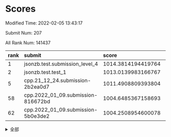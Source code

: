 # Scores

Modified Time: 2022-02-05 13:43:17

Submit Num: 207

All Rank Num: 141437

| rank |               submit               |       score        |       sigma        | pk_num |
| :--- | :--------------------------------- | :----------------- | :----------------- | :----- |
| 1    | jsonzb.test.submission_level_4     | 1014.3814194419764 | 0.8424300351522361 | 2735   |
| 2    | jsonzb.test.test_1                 | 1013.0139983166767 | 0.802202321758417  | 2735   |
| 5    | cpp.21_12_24.submission-2b2ea0d7   | 1011.4908809393804 | 0.7825128534915125 | 2734   |
| 58   | cpp.2022_01_09.submission-816672bd | 1004.6485367158693 | 0.7291948423688042 | 2735   |
| 62   | cpp.2022_01_09.submission-5b0e3de2 | 1004.2508954600078 | 0.7107252982009427 | 2730   |


<details>
<summary>全部</summary>

| rank |                 submit                 |       score        |       sigma        | pk_num |
| :--- | :------------------------------------- | :----------------- | :----------------- | :----- |
| 1    | jsonzb.test.submission_level_4         | 1014.3814194419764 | 0.8424300351522361 | 2735   |
| 2    | jsonzb.test.test_1                     | 1013.0139983166767 | 0.802202321758417  | 2735   |
| 3    | gobigger.level_3.submission_level_3_2  | 1012.230305148651  | 0.7923158318698293 | 2735   |
| 4    | gobigger.level_3.submission_level_3_0  | 1011.6140702368338 | 0.7824701403851274 | 2733   |
| 5    | cpp.21_12_24.submission-2b2ea0d7       | 1011.4908809393804 | 0.7825128534915125 | 2734   |
| 6    | gobigger.level_3.submission_level_3_21 | 1011.4574701637935 | 0.7595222793245217 | 2735   |
| 7    | gobigger.level_3.submission_level_3_46 | 1011.263382940697  | 0.7698662861061796 | 2731   |
| 8    | gobigger.level_3.submission_level_3_44 | 1011.2421349286365 | 0.7907901101079847 | 2735   |
| 9    | gobigger.level_3.submission_level_3_35 | 1011.0055752645959 | 0.7524297336903986 | 2741   |
| 10   | gobigger.level_3.submission_level_3_40 | 1010.9517117673998 | 0.7691241570065445 | 2741   |
| 11   | gobigger.level_3.submission_level_3_39 | 1010.8877756611528 | 0.7974506924586718 | 2738   |
| 12   | gobigger.level_3.submission_level_3_20 | 1010.8388068588794 | 0.767807025966963  | 2734   |
| 13   | gobigger.level_3.submission_level_3_25 | 1010.7518124059214 | 0.7614692301557661 | 2730   |
| 14   | gobigger.level_3.submission_level_3_48 | 1010.703684961101  | 0.7645510661877779 | 2731   |
| 15   | gobigger.level_3.submission_level_3_26 | 1010.6702097376077 | 0.7580609341636825 | 2726   |
| 16   | gobigger.level_3.submission_level_3_6  | 1010.5994197223254 | 0.740960141580108  | 2728   |
| 17   | gobigger.level_3.submission_level_3_5  | 1010.5984525365848 | 0.7796698156504202 | 2737   |
| 18   | gobigger.level_3.submission_level_3_1  | 1010.4227360046817 | 0.7882342377452668 | 2731   |
| 19   | gobigger.level_3.submission_level_3_11 | 1010.3693251734298 | 0.740893674591398  | 2730   |
| 20   | gobigger.level_3.submission_level_3_18 | 1010.3617353605727 | 0.7646485736692005 | 2738   |
| 21   | gobigger.level_3.submission_level_3_8  | 1010.2923686390991 | 0.7632134367960154 | 2738   |
| 22   | gobigger.level_3.submission_level_3_42 | 1010.286430854199  | 0.760103809573449  | 2735   |
| 23   | gobigger.level_3.submission_level_3_3  | 1010.266843102267  | 0.7425981107147739 | 2731   |
| 24   | gobigger.level_3.submission_level_3_10 | 1010.2600586096356 | 0.7731542879212562 | 2730   |
| 25   | gobigger.level_3.submission_level_3_43 | 1010.2131330403466 | 0.7540901032849242 | 2733   |
| 26   | gobigger.level_3.submission_level_3_31 | 1010.184111962189  | 0.7753023282694804 | 2731   |
| 27   | gobigger.level_3.submission_level_3_41 | 1010.0268217050906 | 0.7637132323042954 | 2737   |
| 28   | gobigger.level_3.submission_level_3_13 | 1009.7788205129222 | 0.7667906360846506 | 2733   |
| 29   | gobigger.level_3.submission_level_3_4  | 1009.6765807108444 | 0.7612875526316887 | 2730   |
| 30   | gobigger.level_3.submission_level_3_24 | 1009.6079455016798 | 0.75903135802804   | 2734   |
| 31   | gobigger.level_3.submission_level_3_17 | 1009.5719593551412 | 0.7763254044962798 | 2731   |
| 32   | gobigger.level_3.submission_level_3_34 | 1009.5619963045804 | 0.7502145122599005 | 2728   |
| 33   | gobigger.level_3.submission_level_3_29 | 1009.5434863131056 | 0.7393946788187501 | 2732   |
| 34   | gobigger.level_3.submission_level_3_38 | 1009.5320756434838 | 0.7511713878651939 | 2728   |
| 35   | gobigger.level_3.submission_level_3_36 | 1009.4732734655356 | 0.7803270210142499 | 2734   |
| 36   | gobigger.level_3.submission_level_3_45 | 1009.462895315555  | 0.7752427816575859 | 2736   |
| 37   | gobigger.level_3.submission_level_3_47 | 1009.4509181946048 | 0.7509310219018935 | 2729   |
| 38   | gobigger.level_3.submission_level_3_27 | 1009.4491170918682 | 0.7494644317382243 | 2733   |
| 39   | gobigger.level_3.submission_level_3_22 | 1009.4160746367247 | 0.7878597260918164 | 2734   |
| 40   | gobigger.level_3.submission_level_3_28 | 1009.3966050484037 | 0.7284438804436693 | 2729   |
| 41   | gobigger.level_3.submission_level_3_12 | 1009.3522457868748 | 0.7528823911460345 | 2734   |
| 42   | gobigger.level_3.submission_level_3_16 | 1009.3361522059299 | 0.7521083237928152 | 2735   |
| 43   | gobigger.level_3.submission_level_3_23 | 1009.2680866943932 | 0.7736232710727428 | 2730   |
| 44   | gobigger.level_3.submission_level_3_30 | 1009.1857245533772 | 0.7570786035974345 | 2731   |
| 45   | gobigger.level_3.submission_level_3_14 | 1009.0935457815824 | 0.7663528053621722 | 2733   |
| 46   | gobigger.level_3.submission_level_3_9  | 1008.9680409016376 | 0.7524064938924111 | 2730   |
| 47   | gobigger.level_3.submission_level_3_33 | 1008.7748764376456 | 0.7439732350902027 | 2731   |
| 48   | gobigger.level_3.submission_level_3_37 | 1008.7591945814405 | 0.7443655696210364 | 2728   |
| 49   | gobigger.level_3.submission_level_3_32 | 1008.5669080180469 | 0.7451801664893842 | 2737   |
| 50   | gobigger.level_3.submission_level_3_49 | 1008.4460589617743 | 0.7506108697721203 | 2733   |
| 51   | gobigger.level_3.submission_level_3_7  | 1008.2882234552419 | 0.7537132256909154 | 2726   |
| 52   | gobigger.level_3.submission_level_3_15 | 1008.211002834048  | 0.755312957013038  | 2731   |
| 53   | gobigger.level_3.submission_level_3_19 | 1008.102468639352  | 0.7392208684009334 | 2731   |
| 54   | gobigger.level_1.submission_level_1_5  | 1005.372055285348  | 0.7264330060986651 | 2733   |
| 55   | gobigger.level_1.submission_level_1_12 | 1004.7717018655302 | 0.7284757703418463 | 2730   |
| 56   | gobigger.level_1.submission_level_1_15 | 1004.7577620427662 | 0.7172881085074294 | 2730   |
| 57   | gobigger.level_1.submission_level_1_43 | 1004.70717048269   | 0.7184933608614082 | 2729   |
| 58   | cpp.2022_01_09.submission-816672bd     | 1004.6485367158693 | 0.7291948423688042 | 2735   |
| 59   | gobigger.level_1.submission_level_1_17 | 1004.524165915208  | 0.7180604032884367 | 2730   |
| 60   | gobigger.level_1.submission_level_1_1  | 1004.4551114410311 | 0.7201670361282559 | 2736   |
| 61   | gobigger.level_1.submission_level_1_44 | 1004.3976946364702 | 0.7292262545611149 | 2735   |
| 62   | cpp.2022_01_09.submission-5b0e3de2     | 1004.2508954600078 | 0.7107252982009427 | 2730   |
| 63   | gobigger.level_1.submission_level_1_35 | 1004.2368161865297 | 0.7193025459348599 | 2734   |
| 64   | gobigger.level_1.submission_level_1_26 | 1004.162583188739  | 0.7131192151319745 | 2734   |
| 65   | gobigger.level_1.submission_level_1_45 | 1004.0959325056627 | 0.7347407894267602 | 2734   |
| 66   | gobigger.level_1.submission_level_1_7  | 1004.0942894907062 | 0.7041039332738549 | 2736   |
| 67   | gobigger.level_1.submission_level_1_34 | 1004.0836473262228 | 0.7171279502385889 | 2731   |
| 68   | gobigger.level_1.submission_level_1_25 | 1003.9802598610759 | 0.7073465452414723 | 2733   |
| 69   | gobigger.level_1.submission_level_1_47 | 1003.9100031659018 | 0.7126454852919449 | 2738   |
| 70   | gobigger.level_1.submission_level_1_2  | 1003.8080358461609 | 0.7011231284524547 | 2734   |
| 71   | gobigger.level_1.submission_level_1_9  | 1003.7723824851831 | 0.7166691448596466 | 2733   |
| 72   | gobigger.level_1.submission_level_1_4  | 1003.6123916889618 | 0.7089585386875087 | 2736   |
| 73   | gobigger.level_1.submission_level_1_16 | 1003.5825536351232 | 0.724196250475237  | 2733   |
| 74   | gobigger.level_1.submission_level_1_11 | 1003.5617032416485 | 0.713792666485139  | 2737   |
| 75   | gobigger.level_1.submission_level_1_28 | 1003.52065750186   | 0.720544327856518  | 2738   |
| 76   | gobigger.level_1.submission_level_1_42 | 1003.441007702431  | 0.7154171051420498 | 2733   |
| 77   | gobigger.level_1.submission_level_1_21 | 1003.4277206540401 | 0.7062022997512316 | 2736   |
| 78   | gobigger.level_1.submission_level_1_23 | 1003.421248368992  | 0.7234843311695508 | 2735   |
| 79   | gobigger.level_1.submission_level_1_32 | 1003.2961543872169 | 0.7074216377775212 | 2732   |
| 80   | gobigger.level_1.submission_level_1_3  | 1003.2889239296649 | 0.7200705404910661 | 2736   |
| 81   | gobigger.level_1.submission_level_1_6  | 1003.2707660767225 | 0.7198646357697626 | 2734   |
| 82   | gobigger.level_1.submission_level_1_31 | 1003.2625845452777 | 0.7040136208602039 | 2737   |
| 83   | gobigger.level_1.submission_level_1_29 | 1003.2038298306934 | 0.7037973909974935 | 2731   |
| 84   | gobigger.level_1.submission_level_1_27 | 1003.1906460003665 | 0.7289784454190203 | 2735   |
| 85   | gobigger.level_1.submission_level_1_40 | 1003.1827820592084 | 0.7053201210632655 | 2733   |
| 86   | gobigger.level_1.submission_level_1_14 | 1003.0476129863308 | 0.7169569722341205 | 2737   |
| 87   | gobigger.level_1.submission_level_1_41 | 1003.0364265839479 | 0.7194541491170111 | 2728   |
| 88   | gobigger.level_1.submission_level_1_19 | 1002.9877304169278 | 0.714414475511013  | 2731   |
| 89   | gobigger.level_1.submission_level_1_20 | 1002.9694139455341 | 0.7184412082974967 | 2731   |
| 90   | gobigger.level_1.submission_level_1_46 | 1002.9452641936381 | 0.7127850903883521 | 2726   |
| 91   | gobigger.level_1.submission_level_1_18 | 1002.7411395014262 | 0.710687641138043  | 2734   |
| 92   | gobigger.level_1.submission_level_1_8  | 1002.7340403729762 | 0.7167050726855037 | 2726   |
| 93   | gobigger.level_1.submission_level_1_10 | 1002.640873865335  | 0.7117448287003598 | 2733   |
| 94   | gobigger.level_1.submission_level_1_36 | 1002.5985906367871 | 0.7216653488074135 | 2734   |
| 95   | gobigger.level_1.submission_level_1_37 | 1002.5699864990717 | 0.7136698675043386 | 2737   |
| 96   | gobigger.level_1.submission_level_1_49 | 1002.5348482054113 | 0.7116141708633822 | 2733   |
| 97   | gobigger.level_1.submission_level_1_33 | 1002.4971451016532 | 0.7133211709362957 | 2740   |
| 98   | gobigger.level_1.submission_level_1_13 | 1002.4875625987681 | 0.7205107545573289 | 2730   |
| 99   | gobigger.level_1.submission_level_1_22 | 1002.4200371905338 | 0.7218855086887627 | 2738   |
| 100  | gobigger.level_1.submission_level_1_48 | 1002.3401758598319 | 0.7153444340619153 | 2734   |
| 101  | gobigger.level_1.submission_level_1_0  | 1002.1777376228654 | 0.7147003204661837 | 2735   |
| 102  | gobigger.level_1.submission_level_1_24 | 1002.0986299857806 | 0.7136367488280729 | 2727   |
| 103  | gobigger.level_1.submission_level_1_30 | 1001.592434263206  | 0.7255404461556266 | 2731   |
| 104  | gobigger.level_1.submission_level_1_39 | 1001.2056475623689 | 0.7150469107605697 | 2735   |
| 105  | gobigger.level_1.submission_level_1_38 | 1000.6952858608656 | 0.7109945162985648 | 2737   |
| 106  | gobigger.random.submission_random_18   | 997.5486293694365  | 0.7195990774109593 | 2735   |
| 107  | gobigger.random.submission_random_37   | 997.407342395501   | 0.714441900589198  | 2739   |
| 108  | gobigger.random.submission_random_30   | 997.1210701709072  | 0.7086444710434875 | 2733   |
| 109  | gobigger.random.submission_random_9    | 997.0186689023691  | 0.6993451065162899 | 2737   |
| 110  | gobigger.random.submission_random_38   | 996.959634765316   | 0.7034316149852682 | 2738   |
| 111  | gobigger.random.submission_random_5    | 996.5457549968064  | 0.7109336050317302 | 2732   |
| 112  | gobigger.random.submission_random_12   | 996.5395881352789  | 0.7194870414533021 | 2731   |
| 113  | gobigger.random.submission_random_47   | 996.5345115248314  | 0.7069337403311261 | 2727   |
| 114  | gobigger.random.submission_random_1    | 996.503298601569   | 0.7035077311795995 | 2733   |
| 115  | gobigger.random.submission_random_31   | 996.4776079738294  | 0.7022908259691129 | 2738   |
| 116  | gobigger.random.submission_random_15   | 996.4646257633644  | 0.7090076110304658 | 2737   |
| 117  | gobigger.random.submission_random_40   | 996.3589783408731  | 0.7198856456612689 | 2735   |
| 118  | gobigger.random.submission_random_23   | 996.2988704224249  | 0.7094358949429063 | 2735   |
| 119  | gobigger.random.submission_random_19   | 996.2935155129686  | 0.7079775051534635 | 2731   |
| 120  | gobigger.random.submission_random_41   | 996.2439379605551  | 0.7158134990127342 | 2732   |
| 121  | gobigger.random.submission_random_45   | 996.2102639311381  | 0.7041474284074731 | 2735   |
| 122  | gobigger.random.submission_random_22   | 996.169034709202   | 0.6983241180616827 | 2729   |
| 123  | gobigger.random.submission_random_32   | 996.1555243121292  | 0.7061057702772667 | 2736   |
| 124  | gobigger.random.submission_random_27   | 996.0942052425399  | 0.7037500883044748 | 2738   |
| 125  | gobigger.random.submission_random_4    | 996.0892143721306  | 0.7096267138928475 | 2734   |
| 126  | gobigger.random.submission_random_36   | 996.0560039774383  | 0.7217637457033329 | 2731   |
| 127  | gobigger.random.submission_random_48   | 996.032466228194   | 0.7067503020204055 | 2732   |
| 128  | gobigger.random.submission_random_28   | 996.0217010363478  | 0.7288881650760266 | 2729   |
| 129  | gobigger.random.submission_random_29   | 995.9917441088339  | 0.7076115776406734 | 2734   |
| 130  | gobigger.random.submission_random_6    | 995.9789044244819  | 0.7091655730672454 | 2735   |
| 131  | gobigger.random.submission_random_25   | 995.8786332333839  | 0.7086314884477464 | 2734   |
| 132  | gobigger.random.submission_random_46   | 995.8628729153216  | 0.7189510388990243 | 2724   |
| 133  | gobigger.random.submission_random_17   | 995.8562246933725  | 0.7138772037557612 | 2735   |
| 134  | gobigger.random.submission_random_7    | 995.855053189489   | 0.7160205994778733 | 2735   |
| 135  | gobigger.random.submission_random_21   | 995.799406271839   | 0.7057091137815792 | 2739   |
| 136  | gobigger.random.submission_random_33   | 995.7820193553806  | 0.7085350250974904 | 2731   |
| 137  | gobigger.random.submission_random_44   | 995.7588935130018  | 0.7155008103240905 | 2734   |
| 138  | gobigger.random.submission_random_10   | 995.7514081700525  | 0.7089891921126757 | 2734   |
| 139  | gobigger.random.submission_random_20   | 995.7337622053092  | 0.7072865404044619 | 2732   |
| 140  | gobigger.random.submission_random_26   | 995.7255596281744  | 0.7108205512321637 | 2735   |
| 141  | gobigger.random.submission_random_39   | 995.6330240282887  | 0.7113563730331292 | 2737   |
| 142  | gobigger.random.submission_random_3    | 995.5681997493276  | 0.718909917922803  | 2734   |
| 143  | gobigger.random.submission_random_42   | 995.5169096647331  | 0.7157203027542661 | 2736   |
| 144  | gobigger.random.submission_random_14   | 995.4853624001437  | 0.7183413107816118 | 2735   |
| 145  | gobigger.random.submission_random_0    | 995.475246987195   | 0.7243069451845494 | 2729   |
| 146  | gobigger.random.submission_random_49   | 995.4132963741325  | 0.7135107983695644 | 2723   |
| 147  | gobigger.random.submission_random_16   | 995.4055730445685  | 0.7261486661125912 | 2733   |
| 148  | gobigger.random.submission_random_11   | 995.3758624100606  | 0.7249472614804802 | 2731   |
| 149  | gobigger.random.submission_random_24   | 995.3599138852542  | 0.7111750507181356 | 2729   |
| 150  | gobigger.random.submission_random_2    | 995.3000150792038  | 0.7136901236475862 | 2730   |
| 151  | gobigger.random.submission_random_35   | 995.2199764134496  | 0.712845971115159  | 2732   |
| 152  | gobigger.random.submission_random_34   | 995.0757815032762  | 0.7226419049601013 | 2734   |
| 153  | gobigger.random.submission_random_13   | 994.9671078522665  | 0.6987068832279658 | 2733   |
| 154  | gobigger.random.submission_random_43   | 994.9183263143775  | 0.7166267278983862 | 2735   |
| 155  | gobigger.random.submission_random_8    | 994.6295772919522  | 0.7231875734633957 | 2737   |
| 156  | gobigger.level_2.submission_level_2_34 | 994.1489636966749  | 0.7206713749287699 | 2736   |
| 157  | gobigger.level_2.submission_level_2_42 | 993.6657350340544  | 0.7549540779427468 | 2735   |
| 158  | gobigger.level_2.submission_level_2_12 | 993.5367559876427  | 0.7269501983476853 | 2733   |
| 159  | gobigger.level_2.submission_level_2_37 | 993.4628734636692  | 0.7297347966796941 | 2735   |
| 160  | gobigger.level_2.submission_level_2_30 | 993.331368853934   | 0.7400802328763691 | 2730   |
| 161  | gobigger.level_2.submission_level_2_23 | 993.1036034882883  | 0.7292134142652542 | 2733   |
| 162  | gobigger.level_2.submission_level_2_40 | 993.0383669468429  | 0.7252612538260609 | 2726   |
| 163  | gobigger.level_2.submission_level_2_47 | 992.9418782656942  | 0.7436121899348968 | 2730   |
| 164  | gobigger.level_2.submission_level_2_45 | 992.8595959252252  | 0.7447454189195972 | 2731   |
| 165  | gobigger.level_2.submission_level_2_44 | 992.7732249006016  | 0.7291568448730172 | 2735   |
| 166  | gobigger.level_2.submission_level_2_0  | 992.7685000994152  | 0.7494801528391073 | 2731   |
| 167  | gobigger.level_2.submission_level_2_48 | 992.7625780902339  | 0.7430346428829234 | 2726   |
| 168  | gobigger.level_2.submission_level_2_46 | 992.7616292017001  | 0.7305695377998773 | 2729   |
| 169  | gobigger.level_2.submission_level_2_43 | 992.7489225041769  | 0.7465503047492562 | 2735   |
| 170  | gobigger.level_2.submission_level_2_14 | 992.7360202493062  | 0.751466564351364  | 2731   |
| 171  | gobigger.level_2.submission_level_2_27 | 992.569141414662   | 0.7523672632807896 | 2735   |
| 172  | gobigger.level_2.submission_level_2_33 | 992.4984420002571  | 0.7338327932463145 | 2736   |
| 173  | gobigger.level_2.submission_level_2_2  | 992.4771665013441  | 0.7468474515691692 | 2732   |
| 174  | gobigger.level_2.submission_level_2_22 | 992.4121143977413  | 0.7413414920204775 | 2737   |
| 175  | gobigger.level_2.submission_level_2_18 | 992.3719388956065  | 0.7454739340837568 | 2735   |
| 176  | gobigger.level_2.submission_level_2_9  | 992.2215244319462  | 0.7547060266910042 | 2730   |
| 177  | gobigger.level_2.submission_level_2_39 | 992.1679123074408  | 0.727325579476419  | 2733   |
| 178  | gobigger.level_2.submission_level_2_1  | 992.0638985955791  | 0.7736151318936144 | 2733   |
| 179  | gobigger.level_2.submission_level_2_38 | 991.9588692343871  | 0.7619056696218043 | 2730   |
| 180  | gobigger.level_2.submission_level_2_49 | 991.9522302234592  | 0.7506728223796537 | 2734   |
| 181  | gobigger.level_2.submission_level_2_19 | 991.9431876659628  | 0.7531011807151207 | 2734   |
| 182  | gobigger.level_2.submission_level_2_11 | 991.8580960271465  | 0.7329784495025852 | 2738   |
| 183  | gobigger.level_2.submission_level_2_15 | 991.7531918976433  | 0.7485633107766658 | 2733   |
| 184  | gobigger.level_2.submission_level_2_20 | 991.7207652271853  | 0.7386389495062083 | 2734   |
| 185  | gobigger.level_2.submission_level_2_21 | 991.5391933844753  | 0.7417541984735135 | 2735   |
| 186  | gobigger.level_2.submission_level_2_7  | 991.5351076176905  | 0.7461367913269262 | 2731   |
| 187  | gobigger.level_2.submission_level_2_26 | 991.4936129531579  | 0.748257539839976  | 2735   |
| 188  | gobigger.level_2.submission_level_2_6  | 991.3961489270963  | 0.7432337507930459 | 2732   |
| 189  | gobigger.level_2.submission_level_2_13 | 991.3705683344648  | 0.7605535594576451 | 2737   |
| 190  | gobigger.level_2.submission_level_2_36 | 991.3295206578931  | 0.7704624815872951 | 2732   |
| 191  | gobigger.level_2.submission_level_2_3  | 991.3284214409189  | 0.7448306649443045 | 2735   |
| 192  | gobigger.level_2.submission_level_2_4  | 991.294237123835   | 0.7765933359481828 | 2733   |
| 193  | gobigger.level_2.submission_level_2_31 | 991.285221892838   | 0.7423044463080258 | 2732   |
| 194  | gobigger.level_2.submission_level_2_35 | 991.2261718724583  | 0.7566875557887387 | 2735   |
| 195  | gobigger.level_2.submission_level_2_8  | 991.2101945909009  | 0.7620180680409406 | 2733   |
| 196  | gobigger.level_2.submission_level_2_10 | 991.1900679889808  | 0.7363320812545623 | 2732   |
| 197  | gobigger.level_2.submission_level_2_32 | 991.1005146517538  | 0.7541146273865301 | 2732   |
| 198  | gobigger.level_2.submission_level_2_41 | 991.0060821540015  | 0.7415606494936143 | 2731   |
| 199  | gobigger.level_2.submission_level_2_17 | 990.9607503209951  | 0.75274696899575   | 2733   |
| 200  | gobigger.level_2.submission_level_2_29 | 990.7146828795268  | 0.7607936685730143 | 2732   |
| 201  | gobigger.level_2.submission_level_2_25 | 990.6386388755517  | 0.7697768202286385 | 2737   |
| 202  | gobigger.level_2.submission_level_2_16 | 990.6327361364939  | 0.7636158845836792 | 2730   |
| 203  | gobigger.level_2.submission_level_2_24 | 990.5365968881363  | 0.8072054436546742 | 2733   |
| 204  | gobigger.level_2.submission_level_2_28 | 990.5322387448005  | 0.7738030151332815 | 2734   |
| 205  | gobigger.level_2.submission_level_2_5  | 989.8838728364674  | 0.7775924754986154 | 2733   |
| 206  | gobigger.none.submission_none_0        | 977.2995013755562  | 1.4020642514195556 | 2728   |
| 207  | gobigger.none.submission_none_1        | 974.8084289474032  | 1.499256857983964  | 2737   |

</details>